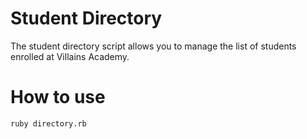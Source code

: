 # Student Directory #

The student directory script allows you to manage the list of students enrolled at Villains Academy.

# How to use #

``` shell
ruby directory.rb
```
